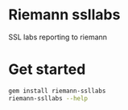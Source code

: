 Riemann ssllabs
=============

SSL labs reporting to riemann

Get started
==========

``` bash
gem install riemann-ssllabs
riemann-ssllabs --help
```
